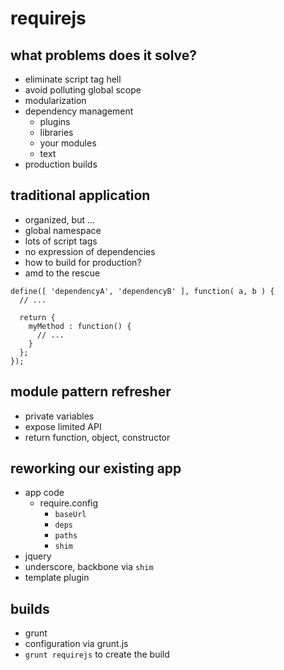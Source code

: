 # requirejs

## what problems does it solve?

- eliminate script tag hell
- avoid polluting global scope
- modularization
- dependency management
    - plugins
    - libraries
    - your modules
    - text
- production builds

## traditional application

- organized, but ...
- global namespace
- lots of script tags
- no expression of dependencies
- how to build for production?
- amd to the rescue

```
define([ 'dependencyA', 'dependencyB' ], function( a, b ) {
  // ...

  return {
    myMethod : function() {
      // ...
    }
  };
});
```

## module pattern refresher

- private variables
- expose limited API
- return function, object, constructor

## reworking our existing app

- app code
    - require.config
        - `baseUrl`
        - `deps`
        - `paths`
        - `shim`
- jquery
- underscore, backbone via `shim`
- template plugin

## builds

- grunt
- configuration via grunt.js
- `grunt requirejs` to create the build